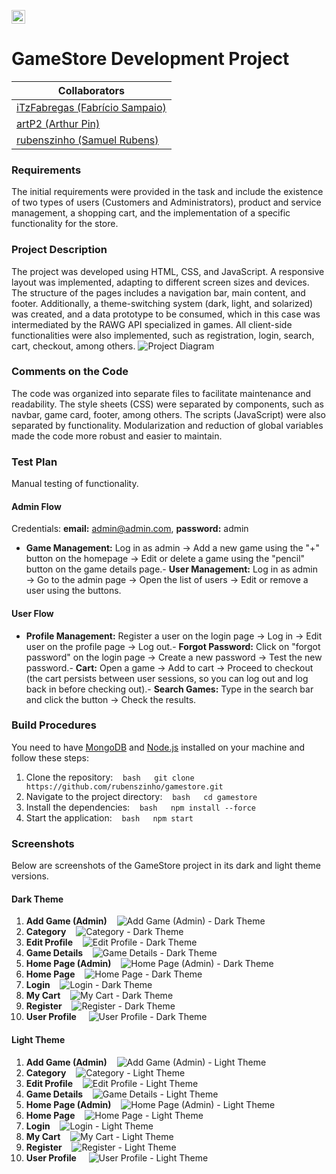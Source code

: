 <kbd>[<img title="Português (Brasil)" alt="Português (Brasil)" src="https://cdn.statically.io/gh/hjnilsson/country-flags/master/svg/br.svg" width="22">](README.pt_br.md)</kbd>
# GameStore Development Project
| Collaborators    | 
| -------- |
| [iTzFabregas (Fabrício Sampaio)](https://github.com/iTzFabregas) | 
| [artP2 (Arthur Pin)](https://github.com/artP2) | 
| [rubenszinho (Samuel Rubens)](https://github.com/rubenszinho) |
### Requirements
The initial requirements were provided in the task and include the existence of two types of users (Customers and Administrators), product and service management, a shopping cart, and the implementation of a specific functionality for the store.
### Project Description
The project was developed using HTML, CSS, and JavaScript. A responsive layout was implemented, adapting to different screen sizes and devices. The structure of the pages includes a navigation bar, main content, and footer. Additionally, a theme-switching system (dark, light, and solarized) was created, and a data prototype to be consumed, which in this case was intermediated by the RAWG API specialized in games. All client-side functionalities were also implemented, such as registration, login, search, cart, checkout, among others.
![Project Diagram](https://github.com/rubenszinho/gamestore/blob/develop/public/diagram.png)
### Comments on the Code
The code was organized into separate files to facilitate maintenance and readability. The style sheets (CSS) were separated by components, such as navbar, game card, footer, among others. The scripts (JavaScript) were also separated by functionality. Modularization and reduction of global variables made the code more robust and easier to maintain.
### Test Plan
Manual testing of functionality.
#### Admin Flow
Credentials: **email:** admin@admin.com, **password:** admin
- **Game Management:** Log in as admin → Add a new game using the "+" button on the homepage → Edit or delete a game using the "pencil" button on the game details page.- **User Management:** Log in as admin → Go to the admin page → Open the list of users → Edit or remove a user using the buttons.
#### User Flow
- **Profile Management:** Register a user on the login page → Log in → Edit user on the profile page → Log out.- **Forgot Password:** Click on "forgot password" on the login page → Create a new password → Test the new password.- **Cart:** Open a game → Add to cart → Proceed to checkout (the cart persists between user sessions, so you can log out and log back in before checking out).- **Search Games:** Type in the search bar and click the button → Check the results.
### Build Procedures
You need to have [MongoDB](https://www.mongodb.com/try/download/community) and [Node.js](https://nodejs.org/en/download) installed on your machine and follow these steps:
1. Clone the repository:
   ```bash   git clone https://github.com/rubenszinho/gamestore.git   ```
2. Navigate to the project directory:
   ```bash   cd gamestore   ```
3. Install the dependencies:
   ```bash   npm install --force   ```
4. Start the application:
   ```bash   npm start   ```
### Screenshots
Below are screenshots of the GameStore project in its dark and light theme versions.
#### Dark Theme
1. **Add Game (Admin)**
   ![Add Game (Admin) - Dark Theme](https://raw.githubusercontent.com/rubenszinho/gamestore/develop/public/mockup/dark/admin-game-add-dark.png)
2. **Category**
   ![Category - Dark Theme](https://raw.githubusercontent.com/rubenszinho/gamestore/develop/public/mockup/dark/category-dark.png)
3. **Edit Profile**
   ![Edit Profile - Dark Theme](https://raw.githubusercontent.com/rubenszinho/gamestore/develop/public/mockup/dark/edit-profile-dark.png)
4. **Game Details**
   ![Game Details - Dark Theme](https://raw.githubusercontent.com/rubenszinho/gamestore/develop/public/mockup/dark/game-details-dark.png)
5. **Home Page (Admin)**
   ![Home Page (Admin) - Dark Theme](https://raw.githubusercontent.com/rubenszinho/gamestore/develop/public/mockup/dark/index-admin-dark.png)
6. **Home Page**
   ![Home Page - Dark Theme](https://raw.githubusercontent.com/rubenszinho/gamestore/develop/public/mockup/dark/index-dark.png)
7. **Login**
   ![Login - Dark Theme](https://raw.githubusercontent.com/rubenszinho/gamestore/develop/public/mockup/dark/login-dark.png)
8. **My Cart**
   ![My Cart - Dark Theme](https://raw.githubusercontent.com/rubenszinho/gamestore/develop/public/mockup/dark/my-cart-dark.png)
9. **Register**
   ![Register - Dark Theme](https://raw.githubusercontent.com/rubenszinho/gamestore/develop/public/mockup/dark/register-dark.png)
10. **User Profile**
    ![User Profile - Dark Theme](https://raw.githubusercontent.com/rubenszinho/gamestore/develop/public/mockup/dark/user-profile-dark.png)
#### Light Theme
1. **Add Game (Admin)**
   ![Add Game (Admin) - Light Theme](https://raw.githubusercontent.com/rubenszinho/gamestore/develop/public/mockup/light/admin-game-add.png)
2. **Category**
   ![Category - Light Theme](https://raw.githubusercontent.com/rubenszinho/gamestore/develop/public/mockup/light/category.png)
3. **Edit Profile**
   ![Edit Profile - Light Theme](https://raw.githubusercontent.com/rubenszinho/gamestore/develop/public/mockup/light/edit-profile.png)
4. **Game Details**
   ![Game Details - Light Theme](https://raw.githubusercontent.com/rubenszinho/gamestore/develop/public/mockup/light/game-details.png)
5. **Home Page (Admin)**
   ![Home Page (Admin) - Light Theme](https://raw.githubusercontent.com/rubenszinho/gamestore/develop/public/mockup/light/index-admin.png)
6. **Home Page**
   ![Home Page - Light Theme](https://raw.githubusercontent.com/rubenszinho/gamestore/develop/public/mockup/light/index.png)
7. **Login**
   ![Login - Light Theme](https://raw.githubusercontent.com/rubenszinho/gamestore/develop/public/mockup/light/login.png)
8. **My Cart**
   ![My Cart - Light Theme](https://raw.githubusercontent.com/rubenszinho/gamestore/develop/public/mockup/light/my-cart.png)
9. **Register**
   ![Register - Light Theme](https://raw.githubusercontent.com/rubenszinho/gamestore/develop/public/mockup/light/register.png)
10. **User Profile**
    ![User Profile - Light Theme](https://raw.githubusercontent.com/rubenszinho/gamestore/develop/public/mockup/light/user-profile.png)
